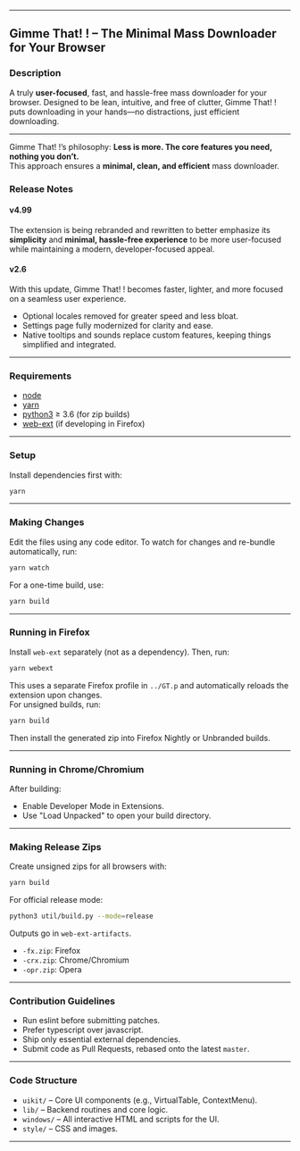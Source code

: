 ***

## Gimme That! ! – The Minimal Mass Downloader for Your Browser

### Description  
A truly **user-focused**, fast, and hassle-free mass downloader for your browser. Designed to be lean, intuitive, and free of clutter, Gimme That! ! puts downloading in your hands—no distractions, just efficient downloading.

***
Gimme That! !’s philosophy: **Less is more. The core features you need, nothing you don’t.**  
This approach ensures a **minimal, clean, and efficient** mass downloader.

### Release Notes

#### v4.99
The extension is being rebranded and rewritten to better emphasize its **simplicity** and **minimal, hassle-free experience** to be more user-focused while maintaining a modern, developer-focused appeal.


#### v2.6  
With this update, Gimme That! ! becomes faster, lighter, and more focused on a seamless user experience.


- Optional locales removed for greater speed and less bloat.
- Settings page fully modernized for clarity and ease.
- Native tooltips and sounds replace custom features, keeping things simplified and integrated.


***

### Requirements

- [node](https://nodejs.org/en/)  
- [yarn](https://yarnpkg.com/)  
- [python3](https://www.python.org/) ≥ 3.6 (for zip builds)  
- [web-ext](https://www.npmjs.com/package/web-ext) (if developing in Firefox)  

***

### Setup

Install dependencies first with:
```bash
yarn
```

***

### Making Changes

Edit the files using any code editor. To watch for changes and re-bundle automatically, run:
```bash
yarn watch
```

For a one-time build, use:
```bash
yarn build
```

***

### Running in Firefox

Install `web-ext` separately (not as a dependency). Then, run:
```bash
yarn webext
```
This uses a separate Firefox profile in `../GT.p` and automatically reloads the extension upon changes.  
For unsigned builds, run:
```bash
yarn build
```
Then install the generated zip into Firefox Nightly or Unbranded builds.

***

### Running in Chrome/Chromium

After building:
- Enable Developer Mode in Extensions.
- Use "Load Unpacked" to open your build directory.

***

### Making Release Zips

Create unsigned zips for all browsers with:
```bash
yarn build
```
For official release mode:
```bash
python3 util/build.py --mode=release
```

Outputs go in `web-ext-artifacts`.

- `-fx.zip`: Firefox  
- `-crx.zip`: Chrome/Chromium  
- `-opr.zip`: Opera  

***

### Contribution Guidelines

- Run eslint before submitting patches.
- Prefer typescript over javascript.
- Ship only essential external dependencies.
- Submit code as Pull Requests, rebased onto the latest `master`.

***

### Code Structure

- `uikit/` – Core UI components (e.g., VirtualTable, ContextMenu).
- `lib/` – Backend routines and core logic.
- `windows/` – All interactive HTML and scripts for the UI.
- `style/` – CSS and images.

***

